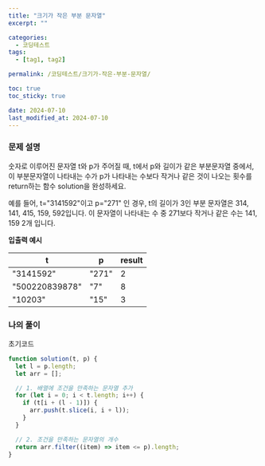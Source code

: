 ```yaml
---
title: "크기가 작은 부분 문자열"
excerpt: ""

categories:
  - 코딩테스트
tags:
  - [tag1, tag2]

permalink: /코딩테스트/크기가-작은-부분-문자열/

toc: true
toc_sticky: true

date: 2024-07-10
last_modified_at: 2024-07-10
---
```


### 문제 설명

숫자로 이루어진 문자열 t와 p가 주어질 때, t에서 p와 길이가 같은 부분문자열 중에서, 이 부분문자열이 나타내는 수가 p가 나타내는 수보다 작거나 같은 것이 나오는 횟수를 return하는 함수 solution을 완성하세요.

예를 들어, t="3141592"이고 p="271" 인 경우, t의 길이가 3인 부분 문자열은 314, 141, 415, 159, 592입니다. 이 문자열이 나타내는 수 중 271보다 작거나 같은 수는 141, 159 2개 입니다.

**입출력 예시**

| t              | p     | result |
| -------------- | ----- | ------ |
| "3141592"      | "271" | 2      |
| "500220839878" | "7"   | 8      |
| "10203"        | "15"  | 3      |

### 나의 풀이

초기코드

```jsx
function solution(t, p) {
  let l = p.length;
  let arr = [];

  // 1. 배열에 조건을 만족하는 문자열 추가
  for (let i = 0; i < t.length; i++) {
    if (t[i + (l - 1)]) {
      arr.push(t.slice(i, i + l));
    }
  }

  // 2. 조건을 만족하는 문자열의 개수
  return arr.filter((item) => item <= p).length;
}
```
